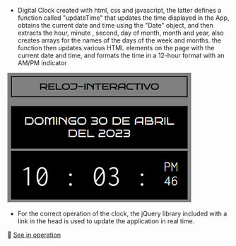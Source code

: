 - Digital Clock created with html, css and javascript, the latter defines a function called "updateTime" that updates the time displayed in the App, obtains the current date and time using the "Date" object, and then extracts the hour, minute , second, day of month, month and year, also creates arrays for the names of the days of the week and months. the function then updates various HTML elements on the page with the current date and time, and formats the time in a 12-hour format with an AM/PM indicator

<img src="./reloj.png" alt="imagen del proyecto">

- For the correct operation of the clock, the jQuery library included with a link in the head is used to update the application in real time.

🔗 <a href="https://marceloadan73.github.io/Clock-Js/">See in operation</a>

